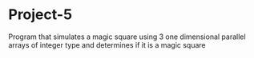 # Project-5
Program that simulates a magic square using 3 one dimensional parallel arrays of integer type and determines if it is a magic square
